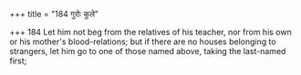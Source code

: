 +++
title = "184 गुरोः कुले"

+++
184	Let him not beg from the relatives of his teacher, nor from his own or his mother's blood-relations; but if there are no houses belonging to strangers, let him go to one of those named above, taking the last-named first;